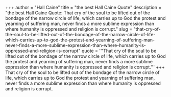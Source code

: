 +++
author = "Hall Caine"
title = "the best Hall Caine Quote"
description = "the best Hall Caine Quote: That cry of the soul to be lifted out of the bondage of the narrow circle of life, which carries up to God the protest and yearning of suffering man, never finds a more sublime expression than where humanity is oppressed and religion is corrupt."
slug = "that-cry-of-the-soul-to-be-lifted-out-of-the-bondage-of-the-narrow-circle-of-life-which-carries-up-to-god-the-protest-and-yearning-of-suffering-man-never-finds-a-more-sublime-expression-than-where-humanity-is-oppressed-and-religion-is-corrupt"
quote = '''That cry of the soul to be lifted out of the bondage of the narrow circle of life, which carries up to God the protest and yearning of suffering man, never finds a more sublime expression than where humanity is oppressed and religion is corrupt.'''
+++
That cry of the soul to be lifted out of the bondage of the narrow circle of life, which carries up to God the protest and yearning of suffering man, never finds a more sublime expression than where humanity is oppressed and religion is corrupt.
